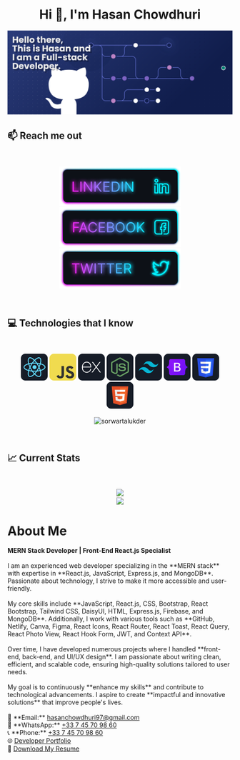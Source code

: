 <!-- name -->
<h1 align="center">Hi 👋, I'm Hasan Chowdhuri</h1>
<!-- banner -->
<img src='images//icons/banner.png'>

## :mailbox: Reach me out

<br />

<p align="center">
    <!-- linkedIN -->
    <a target="_blank" href="https://www.linkedin.com/in/hasan-chowdhuri-27a015209/">
    <img src='images/icons/Linkedin.png'>
    </a>
    <!-- facebook -->
    <a target="_blank" href="https://www.facebook.com/hasanchowdhuri97">
    <img src='images/icons/Facebook.png'>
    </a>
    <!-- twitter -->
    <a target="_blank" href="https://twitter.com/mitulchy07">
    <img src='images/icons/Twitter.png'>
    </a>
</p>


<br />

<!-- skills -->
## :computer: Technologies that I know
<br>
<p align="center">
<img src="images/icons/react.png"/>
<img src="images/icons/JavaScript.png"/>
<img src="images/icons/express.png"/>
<img src="images/icons/node.png"/>
<img src="images/icons/tailwind.png"/>
<img src="images/icons/Bootsrap.png"/>
<img src="images/icons/css.png"/>
<img src="images/icons/HTML.png"/>
</p>
<p align='center'>
<img align="center" src="https://github-readme-stats.vercel.app/api/top-langs?username=sorwartalukder&show_icons=true&locale=en&layout=compact" alt="sorwartalukder" />
</p>
<br/>



## :chart_with_upwards_trend: Current Stats

<br />
<p align="center">
  <img src="https://github-readme-streak-stats.herokuapp.com/?user=mitulchy07&background=0D1117&sideNums=FFFFFF&sideLabels=9A9A9A&currStreakNum=FB8C00&dates=6E6E6E" />
  <br/>
  <img src='https://github-readme-stats.vercel.app/api?username=mitulchy07&show_icons=true&locale=en' />
</p>

<!-- about -->
<h1>About Me</h1>
<p>
    <strong>MERN Stack Developer | Front-End React.js Specialist</strong>
    <br /><br />
    I am an experienced web developer specializing in the **MERN stack** with expertise in **React.js, JavaScript, Express.js, and MongoDB**. Passionate about technology, I strive to make it more accessible and user-friendly.
    <br /><br />
    My core skills include **JavaScript, React.js, CSS, Bootstrap, React Bootstrap, Tailwind CSS, DaisyUI, HTML, Express.js, Firebase, and MongoDB**. Additionally, I work with various tools such as **GitHub, Netlify, Canva, Figma, React Icons, React Router, React Toast, React Query, React Photo View, React Hook Form, JWT, and Context API**.
    <br /><br />
    Over time, I have developed numerous projects where I handled **front-end, back-end, and UI/UX design**. I am passionate about writing clean, efficient, and scalable code, ensuring high-quality solutions tailored to user needs.
    <br /><br />
    My goal is to continuously **enhance my skills** and contribute to technological advancements. I aspire to create **impactful and innovative solutions** that improve people's lives.
    <br /><br />
    📧 **Email:** <a href="mailto:hasanchowdhuri97@gmail.com">hasanchowdhuri97@gmail.com</a> <br />
    📱 **WhatsApp:** <a href="https://wa.me/33745709860">+33 7 45 70 98 60</a> <br />
    📞 **Phone:** <a href="tel:+33745709860">+33 7 45 70 98 60</a> <br />
    🌐 <a href="https://hasans.info" target="_blank">Developer Portfolio</a> <br />
    📄 <a href="https://drive.google.com/file/d/1EQlyZiuYF5ejqBoFCw0jc-CDtyRQyzs_/view?usp=share_link" target="_blank">Download My Resume</a>
</p>


